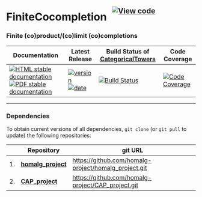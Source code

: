 <!-- BEGIN HEADER -->
# FiniteCocompletion&ensp;<sup><sup>[![View code][code-img]][code-url]</sup></sup>

### Finite (co)product/(co)limit (co)completions

| Documentation | Latest Release | Build Status of [CategoricalTowers](/../../) | Code Coverage |
| ------------- | -------------- | ------------ | ------------- |
| [![HTML stable documentation][html-img]][html-url] [![PDF stable documentation][pdf-img]][pdf-url] | [![version][version-img]][version-url] [![date][date-img]][date-url] | [![Build Status][tests-img]][tests-url] | [![Code Coverage][codecov-img]][codecov-url] |

<!-- END HEADER -->

<!-- BEGIN FOOTER -->
---

### Dependencies

To obtain current versions of all dependencies, `git clone` (or `git pull` to update) the following repositories:

|    | Repository | git URL |
|--- | ---------- | ------- |
| 1. | [**homalg_project**](https://github.com/homalg-project/homalg_project#readme) | https://github.com/homalg-project/homalg_project.git |
| 2. | [**CAP_project**](https://github.com/homalg-project/CAP_project#readme) | https://github.com/homalg-project/CAP_project.git |

[html-img]: https://img.shields.io/badge/🔗%20HTML-stable-blue.svg
[html-url]: https://homalg-project.github.io/CategoricalTowers/FiniteCocompletion/doc/chap0_mj.html

[pdf-img]: https://img.shields.io/badge/🔗%20PDF-stable-blue.svg
[pdf-url]: https://homalg-project.github.io/CategoricalTowers/FiniteCocompletion/download_pdf.html

[version-img]: https://img.shields.io/endpoint?url=https://homalg-project.github.io/CategoricalTowers/FiniteCocompletion/badge_version.json&label=🔗%20version&color=yellow
[version-url]: https://homalg-project.github.io/CategoricalTowers/FiniteCocompletion/view_release.html

[date-img]: https://img.shields.io/endpoint?url=https://homalg-project.github.io/CategoricalTowers/FiniteCocompletion/badge_date.json&label=🔗%20released%20on&color=yellow
[date-url]: https://homalg-project.github.io/CategoricalTowers/FiniteCocompletion/view_release.html

[tests-img]: https://github.com/homalg-project/CategoricalTowers/actions/workflows/Tests.yml/badge.svg?branch=master
[tests-url]: https://github.com/homalg-project/CategoricalTowers/actions/workflows/Tests.yml?query=branch%3Amaster

[codecov-img]: https://codecov.io/gh/homalg-project/CategoricalTowers/branch/master/graph/badge.svg?flag=FiniteCocompletion
[codecov-url]: https://codecov.io/gh/homalg-project/CategoricalTowers/tree/master/FiniteCocompletion

[code-img]: https://img.shields.io/badge/-View%20code-blue?logo=github
[code-url]: https://github.com/homalg-project/CategoricalTowers/tree/master/FiniteCocompletion#top
<!-- END FOOTER -->
